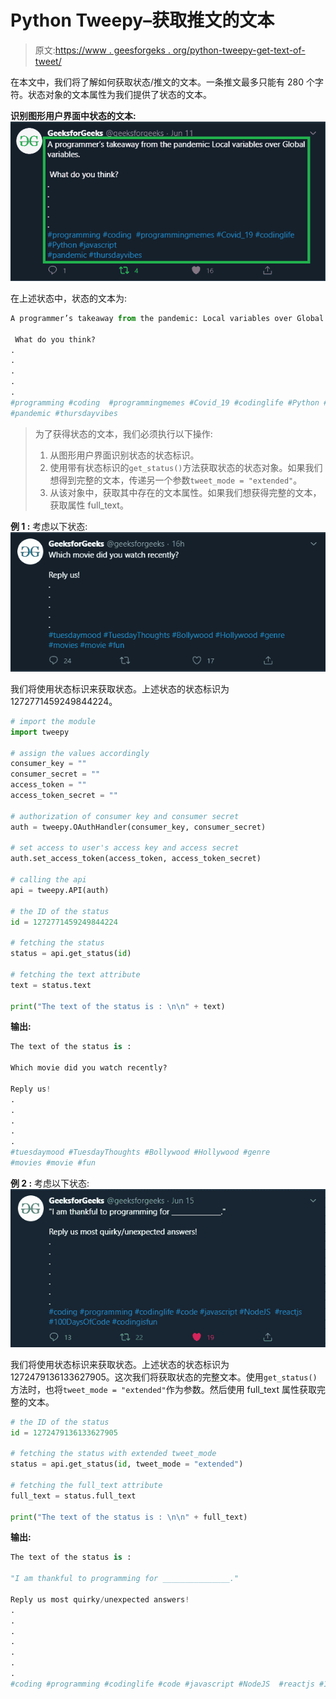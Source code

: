 # Python Tweepy–获取推文的文本

> 原文:[https://www . geesforgeks . org/python-tweepy-get-text-of-tweet/](https://www.geeksforgeeks.org/python-tweepy-getting-the-text-of-a-tweet/)

在本文中，我们将了解如何获取状态/推文的文本。一条推文最多只能有 280 个字符。状态对象的文本属性为我们提供了状态的文本。

**识别图形用户界面中状态的文本:**
![](img/f7c0cf54230c9dbf667cb4e4b7d44dbe.png)

在上述状态中，状态的文本为:

```py
A programmer’s takeaway from the pandemic: Local variables over Global variables.

 What do you think?
.
.
.
.
.
#programming #coding  #programmingmemes #Covid_19 #codinglife #Python #javascript 
#pandemic #thursdayvibes

```

> 为了获得状态的文本，我们必须执行以下操作:
> 
> 1.  从图形用户界面识别状态的状态标识。
> 2.  使用带有状态标识的`get_status()`方法获取状态的状态对象。如果我们想得到完整的文本，传递另一个参数`tweet_mode = "extended"`。
> 3.  从该对象中，获取其中存在的文本属性。如果我们想获得完整的文本，获取属性 full_text。

**例 1 :** 考虑以下状态:
![](img/b66484537992670523a54c9ba241fbc4.png)

我们将使用状态标识来获取状态。上述状态的状态标识为 1272771459249844224。

```py
# import the module
import tweepy

# assign the values accordingly
consumer_key = ""
consumer_secret = ""
access_token = ""
access_token_secret = ""

# authorization of consumer key and consumer secret
auth = tweepy.OAuthHandler(consumer_key, consumer_secret)

# set access to user's access key and access secret 
auth.set_access_token(access_token, access_token_secret)

# calling the api 
api = tweepy.API(auth)

# the ID of the status
id = 1272771459249844224

# fetching the status
status = api.get_status(id)

# fetching the text attribute
text = status.text 

print("The text of the status is : \n\n" + text)
```

**输出:**

```py
The text of the status is : 

Which movie did you watch recently?

Reply us!
.
.
.
.
.
#tuesdaymood #TuesdayThoughts #Bollywood #Hollywood #genre 
#movies #movie #fun

```

**例 2 :** 考虑以下状态:
![](img/2893ea6f1652da3e4645b0bed573f047.png)

我们将使用状态标识来获取状态。上述状态的状态标识为 1272479136133627905。这次我们将获取状态的完整文本。使用`get_status()`方法时，也将`tweet_mode = "extended"`作为参数。然后使用 full_text 属性获取完整的文本。

```py
# the ID of the status
id = 1272479136133627905

# fetching the status with extended tweet_mode
status = api.get_status(id, tweet_mode = "extended")

# fetching the full_text attribute
full_text = status.full_text 

print("The text of the status is : \n\n" + full_text)
```

**输出:**

```py
The text of the status is : 

"I am thankful to programming for _______________."

Reply us most quirky/unexpected answers!
.
.
.
.
.
.
.
#coding #programming #codinglife #code #javascript #NodeJS  #reactjs #100DaysOfCode #codingisfun

```